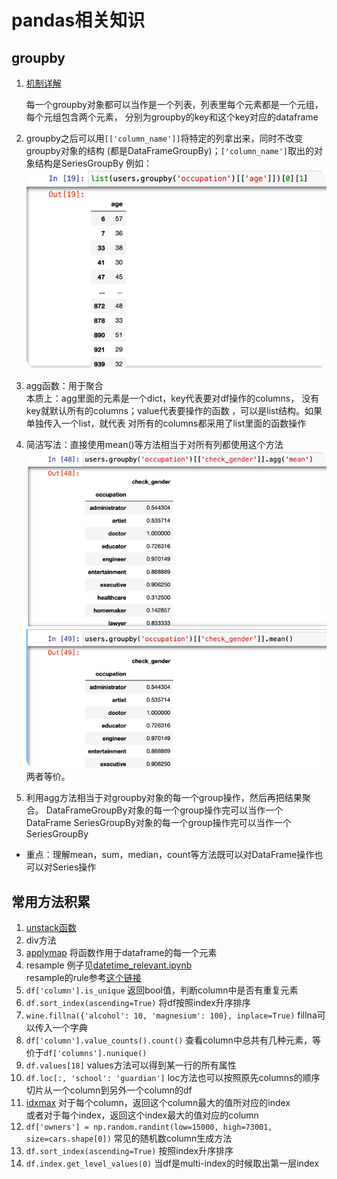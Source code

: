 # pandas相关知识

## groupby

1. [机制详解](https://zhuanlan.zhihu.com/p/384256189)

    每一个groupby对象都可以当作是一个列表，列表里每个元素都是一个元组，每个元组包含两个元素，
分别为groupby的key和这个key对应的dataframe
2. groupby之后可以用`[['column_name']]`将特定的列拿出来，同时不改变groupby对象的结构
(都是DataFrameGroupBy)；`['column_name']`取出的对象结构是SeriesGroupBy
例如：![img.png](../../../images/img_groupby_1.png)

3. agg函数：用于聚合<br>本质上：agg里面的元素是一个dict，key代表要对df操作的columns，
没有key就默认所有的columns；value代表要操作的函数 ，可以是list结构。如果单独传入一个list，就代表
对所有的columns都采用了list里面的函数操作
4. 简洁写法：直接使用mean()等方法相当于对所有列都使用这个方法
![img.png](../../../images/img_groupby_2.png)两者等价。
5. 利用agg方法相当于对groupby对象的每一个group操作，然后再把结果聚合。
DataFrameGroupBy对象的每一个group操作完可以当作一个DataFrame
SeriesGroupBy对象的每一个group操作完可以当作一个SeriesGroupBy
* 重点：理解mean，sum，median，count等方法既可以对DataFrame操作也可以对Series操作

## 常用方法积累
1. [unstack函数](https://pythonjishu.com/pandas-dataframe-unstack/)
2. div方法
3. [applymap](https://blog.csdn.net/fengdu78/article/details/119496112)
将函数作用于dataframe的每一个元素
4. resample
例子见[datetime_relevant.ipynb](package_notebook_demo/datetime_relevant.ipynb)<br>
resample的rule参考[这个链接](https://pandas.pydata.org/pandas-docs/stable/user_guide/timeseries.html#dateoffset-objects)
5. `df['column'].is_unique` 返回bool值，判断column中是否有重复元素
6. `df.sort_index(ascending=True)` 将df按照index升序排序
7. `wine.fillna({'alcohol': 10, 'magnesium': 100}, inplace=True)` fillna可以传入一个字典
8. `df['column'].value_counts().count()` 查看column中总共有几种元素，等价于`df['columns'].nunique()`
9. `df.values[18]` values方法可以得到某一行的所有属性
10. `df.loc[:, 'school': 'guardian']` loc方法也可以按照原先columns的顺序切片从一个column到另外一个column的df
11. [idxmax](https://pandas.pydata.org/pandas-docs/stable/reference/api/pandas.DataFrame.idxmax.html)
对于每个column，返回这个column最大的值所对应的index<br>
或者对于每个index，返回这个index最大的值对应的column
12. `df['owners'] = np.random.randint(low=15000, high=73001, size=cars.shape[0])` 常见的随机数column生成方法
13. `df.sort_index(ascending=True)` 按照index升序排序
14. `df.index.get_level_values(0)` 当df是multi-index的时候取出第一层index
